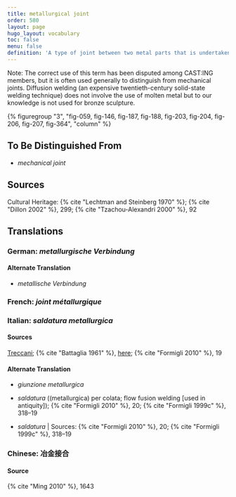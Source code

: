 ```yaml
---
title: metallurgical joint
order: 580
layout: page
hugo_layout: vocabulary
toc: false
menu: false
definition: 'A type of joint between two metal parts that is undertaken using molten metal. Examples of metallurgical joints include those made using {% def "welding" %}, {% def "brazing" %}, {% def "soldering" %}, and interlock casting.'
---
```


<div class="backmatter">
Note: The correct use of this term has been disputed among CAST:ING members, but it is often used generally to distinguish from mechanical joints. Diffusion welding (an expensive twentieth-century solid-state welding technique) does not involve the use of molten metal but to our knowledge is not used for bronze sculpture.
</div>

{% figuregroup "3", "fig-059, fig-146, fig-187, fig-188, fig-203, fig-204, fig-206, fig-207, fig-364", "column" %}

## To Be Distinguished From

- *mechanical joint*

## Sources

Cultural Heritage: {% cite "Lechtman and Steinberg 1970" %}; {% cite "Dillon 2002" %}, 299; {% cite "Tzachou-Alexandri 2000" %}, 92

## Translations

<div class="accordion">

### **German**: *metallurgische Verbindung*

#### Alternate Translation

- *metallische Verbindung*

### **French**: *joint métallurgique*

### **Italian**: *saldatura metallurgica*

#### Sources

[Treccani](https://www.treccani.it/vocabolario/saldatura/); {% cite "Battaglia 1961" %}, [here](http://www.gdli.it/pdf_viewer/Scripts/pdf.js/web/viewer.asp?file=/PDF/GDLI17/GDLI_17_ocr_395.pdf&parola=saldatura); {% cite "Formigli 2010" %}, 19

#### Alternate Translation

- *giunzione metallurgica*

- *saldatura* ((metallurgica) per colata; flow fusion welding [used in antiquity]); {% cite "Formigli 2010" %}, 20; {% cite "Formigli 1999c" %}, 318–19

- *saldatura* | Sources: {% cite "Formigli 2010" %}, 20; {% cite "Formigli 1999c" %}, 318–19

### **Chinese**: 冶金接合

#### Source

{% cite "Ming 2010" %}, 1643

</div>
